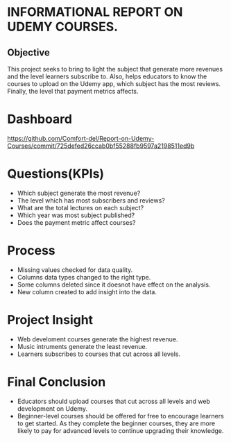  # INFORMATIONAL REPORT ON UDEMY COURSES.
## Objective
This project seeks to bring to light the subject that generate more revenues and the level learners subscribe to. Also, helps educators to know the courses to upload on the Udemy app, which subject has the most reviews.  Finally, the level that payment metrics affects. 
 # Dashboard
 https://github.com/Comfort-del/Report-on-Udemy-Courses/commit/725defed26ccab0bf55288fb9597a2198511ed9b
 
# Questions(KPIs)
- Which subject generate the most revenue?
- The level which has most subscribers and reviews?
- What are the total lectures on each subject?
- Which year was most subject published?
- Does the payment metric affect courses?
 # Process
- Missing values checked for data quality. 
- Columns data types changed to the right type. 
-  Some columns deleted since it doesnot have effect on the analysis. 
-  New column created to add insight into the data.
# Project Insight
-  Web develoment courses generate the highest revenue.
-  Music intruments generate the least revenue.
-  Learners subscribes to courses that cut across all levels. 
# Final Conclusion
- Educators should upload courses that cut across all levels and web development on Udemy.
- Beginner-level courses should be offered for free to encourage learners to get started. As they complete the beginner courses, they are more likely to pay for advanced levels to continue upgrading their knowledge.
